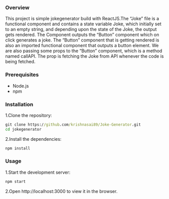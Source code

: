 ### Overview
This project is simple jokegenerator build with ReactJS.The “Joke” file is a functional component and contains a state variable Joke, which initially set to an empty string, and depending upon the state of the Joke, the output gets rendered. The Component outputs the “Button” component which on click generates a joke. The “Button” component that is getting rendered is also an imported functional component that outputs a button element. We are also passing some props to the “Button” component, which is a method named callAPI. The prop is fetching the Joke from API whenever the code is being fetched.
### Prerequisites
- Node.js
- npm
### Installation
1.Clone the repository:
```cmd
git clone https://github.com/krishnasai89/Joke-Generator.git
cd jokegenerator
```
2.Install the dependencies:
```cmd
npm install
```
### Usage
1.Start the development server:
```cmd
npm start
```
2.Open http://localhost:3000 to view it in the browser.
